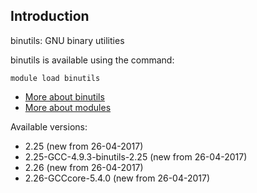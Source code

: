 ## Introduction
binutils: GNU binary utilities 

binutils is available using the command:

```
module load binutils
```

* [More about binutils](http://directory.fsf.org/project/binutils/)
* [More about modules](Local:/systems/lisa/software/modules)

Available versions:

* 2.25 (new from 26-04-2017)
* 2.25-GCC-4.9.3-binutils-2.25 (new from 26-04-2017)
* 2.26 (new from 26-04-2017)
* 2.26-GCCcore-5.4.0 (new from 26-04-2017)